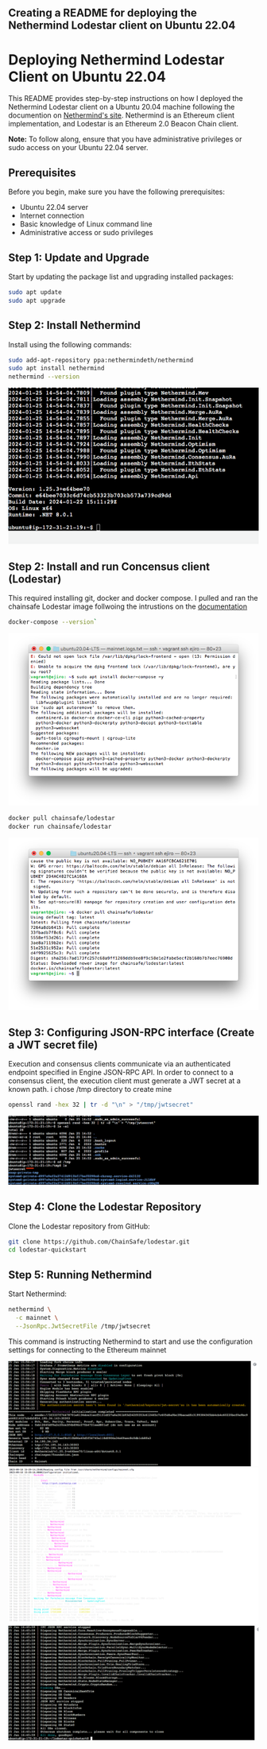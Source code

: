 Creating a README for deploying the Nethermind Lodestar client on Ubuntu 22.04 
---

# Deploying Nethermind Lodestar Client on Ubuntu 22.04

This README provides step-by-step instructions on how I deployed the Nethermind Lodestar client on a Ubuntu 20.04 machine following the documention on 
[Nethermind's site](https://docs.nethermind.io/nethermind/first-steps-with-nethermind/running-nethermind-post-merge). 
Nethermind is an Ethereum client implementation, and Lodestar is an Ethereum 2.0 Beacon Chain client.

**Note:** To follow along, ensure that you have administrative privileges or sudo access on your Ubuntu 22.04 server.

## Prerequisites

Before you begin, make sure you have the following prerequisites:

- Ubuntu 22.04 server 
- Internet connection
- Basic knowledge of Linux command line
- Administrative access or sudo privileges

## Step 1: Update and Upgrade

Start by updating the package list and upgrading installed packages:

```bash
sudo apt update
sudo apt upgrade
```

## Step 2: Install Nethermind

Install using the following commands:

```bash
sudo add-apt-repository ppa:nethermindeth/nethermind
sudo apt install nethermind
nethermind --version
```

![nethermind-version](./images/nm-version.png)

## Step 2: Install and run Concensus client (Lodestar)
This required installing git, docker and docker compose.
I pulled and ran the chainsafe Lodestar image follwoing the intrustions on the [documentation](https://chainsafe.github.io/lodestar/getting-started/installation/#docker-installation)

```bash
docker-compose --version`
```
![docker-compose](./images/docker-compose.png)


```bash
docker pull chainsafe/lodestar
docker run chainsafe/lodestar
```
![lodestar](./images/lodestar-pull.png)


## Step 3: Configuring JSON-RPC interface (Create a JWT secret file)
Execution and consensus clients communicate via an authenticated endpoint specified in Engine JSON-RPC API. In order to connect to a consensus client, the execution client must generate a JWT secret at a known path. i chose /tmp directory to create mine

```bash
openssl rand -hex 32 | tr -d "\n" > "/tmp/jwtsecret"
```
![lodestar](./images/jwt-secret.png)


## Step 4: Clone the Lodestar Repository

Clone the Lodestar repository from GitHub:

```bash
git clone https://github.com/ChainSafe/lodestar.git
cd lodestar-quickstart
```

## Step 5: Running Nethermind

Start Nethermind:

```bash
nethermind \
  -c mainnet \
  --JsonRpc.JwtSecretFile /tmp/jwtsecret
```
This command is instructing Nethermind to start and use the configuration settings for connecting to the Ethereum mainnet

![nethermind](./images/init-nm.png)
![nethermind](./images/nethermind.png)
![nethermind](./images/stop-nm.png)


